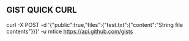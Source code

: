 ## GIST QUICK CURL

curl -X POST -d '{"public":true,"files":{"test.txt":{"content":"String file contents"}}}' -u mtice https://api.github.com/gists
